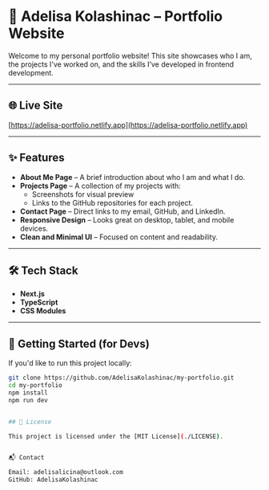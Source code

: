 # 💼 Adelisa Kolashinac – Portfolio Website

Welcome to my personal portfolio website! This site showcases who I am, the projects I've worked on, and the skills I’ve developed in frontend development.

---

## 🌐 Live Site

[https://adelisa-portfolio.netlify.app](https://adelisa-portfolio.netlify.app)

---

## ✨ Features

- **About Me Page** – A brief introduction about who I am and what I do.
- **Projects Page** – A collection of my projects with:
  - Screenshots for visual preview  
  - Links to the GitHub repositories for each project.
- **Contact Page** – Direct links to my email, GitHub, and LinkedIn.
- **Responsive Design** – Looks great on desktop, tablet, and mobile devices.
- **Clean and Minimal UI** – Focused on content and readability.

---

## 🛠️ Tech Stack

- **Next.js**
- **TypeScript**
- **CSS Modules**

---

## 🚀 Getting Started (for Devs)

If you'd like to run this project locally:

```bash
git clone https://github.com/AdelisaKolashinac/my-portfolio.git
cd my-portfolio
npm install
npm run dev


## 🔖 License

This project is licensed under the [MIT License](./LICENSE).


📬 Contact

Email: adelisalicina@outlook.com
GitHub: AdelisaKolashinac
